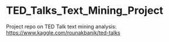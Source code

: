 # TED_Talks_Text_Mining_Project
Project repo on TED Talk text mining analysis: https://www.kaggle.com/rounakbanik/ted-talks
